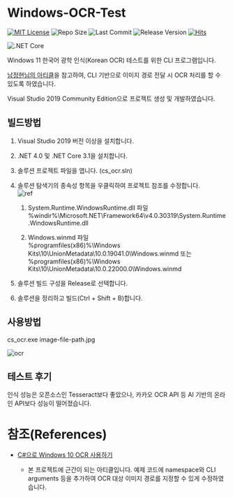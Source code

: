 # Windows-OCR-Test

[![MIT License](https://img.shields.io/github/license/mson0129/telegram_bot)](https://www.mit.edu/~amini/LICENSE.md)
![Repo Size](https://img.shields.io/github/repo-size/mson0129/Windows-OCR-Test)
![Last Commit](https://img.shields.io/github/last-commit/mson0129/Windows-OCR-Test)
![Release Version](https://img.shields.io/github/v/release/mson0129/Windows-OCR-Test)
[![Hits](https://hits.seeyoufarm.com/api/count/incr/badge.svg?url=https%3A%2F%2Fgithub.com%2Fmson0129%2FWindows-OCR-Test&count_bg=%2379C83D&title_bg=%23555555&icon=&icon_color=%23E7E7E7&title=hits&edge_flat=false)](https://hits.seeyoufarm.com)

![.NET Core](https://img.shields.io/badge/.NET%20Core-v3.1-blue)

Windows 11 한국어 광학 인식(Korean OCR) 테스트를 위한 CLI 프로그램입니다.

[남정현님의 아티클](https://velog.io/@rkttu/csharp-win10-ocr-howto)을 참고하여, CLI 기반으로 이미지 경로 전달 시 OCR 처리를 할 수 있도록 하였습니다.

Visual Studio 2019 Community Edition으로 프로젝트 생성 및 개발하였습니다.

## 빌드방법

1. Visual Studio 2019 버전 이상을 설치합니다.

2. .NET 4.0 및 .NET Core 3.1을 설치합니다.

3. 솔루션 프로젝트 파일을 엽니다. (cs_ocr.sln)

4. 솔루션 탐색기의 종속성 항목을 우클릭하여 프로젝트 참조를 수정합니다.  
![ref](https://user-images.githubusercontent.com/8183993/176567359-d35d23a8-b7bd-4068-8407-7288fbf62804.png)

    1. System.Runtime.WindowsRuntime.dll 파일  
    %windir%\Microsoft.NET\Framework64\v4.0.30319\System.Runtime.WindowsRuntime.dll
    
    2. Windows.winmd 파일  
    %programfiles(x86)%\Windows Kits\10\UnionMetadata\10.0.19041.0\Windows.winmd
    또는 %programfiles(x86)%\Windows Kits\10\UnionMetadata\10.0.22000.0\Windows.winmd

5. 솔루션 빌드 구성을 Release로 선택합니다.

6. 솔루션을 정리하고 빌드(Ctrl + Shift + B)합니다.

## 사용방법

cs_ocr.exe image-file-path.jpg

![ocr](https://user-images.githubusercontent.com/8183993/176492621-c1174c22-4230-4622-bbf9-1b2dc869a1ab.png)

## 테스트 후기

인식 성능은 오픈소스인 Tesseract보다 좋았으나, 카카오 OCR API 등 AI 기반의 온라인 API보다 성능이 떨어졌습니다.

# 참조(References)
* [C#으로 Windows 10 OCR 사용하기](https://velog.io/@rkttu/csharp-win10-ocr-howto)

    * 본 프로젝트에 근간이 되는 아티클입니다. 예제 코드에 namespace와 CLI arguments 등을 추가하여 OCR 대상 이미지 경로를 지정할 수 있게 수정하였습니다.
